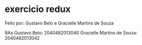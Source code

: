 # exercicio redux
Feito por: Gustavo Belo e Gracielle Martins de Souza

RAs
Gustavo Belo: 2040482013040
Gracielle Martins de Souza: 2040482013042